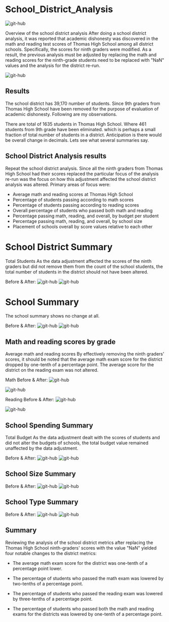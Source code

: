 # School_District_Analysis

![git-hub](https://github.com/MonaElahi/School_District_Analysis/blob/f5a1220879dd223500e8a41cbe400dd446804e34/PublicSchool.jpg)

Overview of the school district analysis
After doing a school district analysis, it was reported that academic dishonesty was discovered in the math and reading test scores of Thomas High School among all district schools. Specifically, the scores for ninth graders were modified. As a result, the previous analysis must be adjusted by replacing the math and reading scores for the ninth-grade students need to be replaced with "NaN" values and the analysis for the district re-run.


![git-hub](https://github.com/MonaElahi/School_District_Analysis/blob/6c8e391973a4593a8422da7f5e0703293d6eb4b5/Replacing%209th%20Grade%20With%20NaNs.PNG)

## Results
The school district has 39,170 number of students. Since 9th graders from Thomas High School have been removed for the purpose of evaluation of academic dishonesty. Following are my observations.

There are total of 1635 students in Thomas High School. Where 461 students from 9th grade have been eliminated. which is perhaps a small fraction of total number of students in a district. Anticipation is there would be overall change in decimals. Lets see what several summaries say.

## School District Analysis results
Repeat the school district analysis. Since all the ninth graders from Thomas High School had their scores replaced the particular focus of the analysis re-run was the focus on how this adjustment affected the school district analysis was altered. Primary areas of focus were:

 - Average math and reading scores at Thomas High School 
 - Percentage of students passing according to math scores 
 - Percentage of students passing according to reading scores 
 - Overall percentage of students who passed both math and reading 
 - Percentage passing math, reading, and overall, by budget per student 
 - Percentage passing math, reading, and overall, by school size 
 - Placement of schools overall by score values relative to each other

# School District Summary

Total Students As the data adjustment affected the scores of the ninth graders but did not remove them from the count of the school students, the total number of students in the district should not have been altered.

Before & After:
![git-hub](https://github.com/MonaElahi/School_District_Analysis/blob/6c8e391973a4593a8422da7f5e0703293d6eb4b5/District%20Analysis%20Before.PNG)
![git-hub](https://github.com/MonaElahi/School_District_Analysis/blob/6c8e391973a4593a8422da7f5e0703293d6eb4b5/District%20Analysis.PNG)

# School Summary
The school summary shows no change at all.

Before & After:
![git-hub](https://github.com/MonaElahi/School_District_Analysis/blob/6c8e391973a4593a8422da7f5e0703293d6eb4b5/School%20Summary%20Before.PNG)
![git-hub](https://github.com/MonaElahi/School_District_Analysis/blob/6c8e391973a4593a8422da7f5e0703293d6eb4b5/School%20Summary%20After.PNG)


## Math and reading scores by grade

Average math and reading scores By effectively removing the ninth graders' scores, it should be noted that the average math exam score for the district dropped by one-tenth of a percentage point. The average score for the district on the reading exam was not altered.

Math Before & After:
![git-hub](https://github.com/MonaElahi/School_District_Analysis/blob/6c8e391973a4593a8422da7f5e0703293d6eb4b5/Math%20Score%20Before.PNG)

![git-hub](https://github.com/MonaElahi/School_District_Analysis/blob/6c8e391973a4593a8422da7f5e0703293d6eb4b5/Math%20Score%20After.PNG)

Reading Before & After:
![git-hub](https://github.com/MonaElahi/School_District_Analysis/blob/6c8e391973a4593a8422da7f5e0703293d6eb4b5/Reading%20Score%20Before.PNG)

![git-hub](https://github.com/MonaElahi/School_District_Analysis/blob/6c8e391973a4593a8422da7f5e0703293d6eb4b5/Reading%20Score%20After.PNG)

## School Spending Summary

Total Budget As the data adjustment dealt with the scores of students and did not alter the budgets of schools, the total budget value remained unaffected by the data adjustment.

Before & After:
![git-hub](https://github.com/MonaElahi/School_District_Analysis/blob/6c8e391973a4593a8422da7f5e0703293d6eb4b5/Spending%20Summary%20Before.PNG)
![git-hub](https://github.com/MonaElahi/School_District_Analysis/blob/6c8e391973a4593a8422da7f5e0703293d6eb4b5/Spending%20Summary%20After.PNG)

## School Size Summary
 
Before & After:
![git-hub](https://github.com/MonaElahi/School_District_Analysis/blob/6c8e391973a4593a8422da7f5e0703293d6eb4b5/Size%20Summary%20Before.PNG)
![git-hub](https://github.com/MonaElahi/School_District_Analysis/blob/6c8e391973a4593a8422da7f5e0703293d6eb4b5/Size%20Summary%20After.PNG)

## School Type Summary

Before & After:
![git-hub](https://github.com/MonaElahi/School_District_Analysis/blob/6c8e391973a4593a8422da7f5e0703293d6eb4b5/Type%20Summary%20Before.PNG)
![git-hub](https://github.com/MonaElahi/School_District_Analysis/blob/6c8e391973a4593a8422da7f5e0703293d6eb4b5/Type%20Summary%20After.PNG)


## Summary
Reviewing the analysis of the school district metrics after replacing the Thomas High School ninth-graders' scores with the value "NaN" yielded four notable changes to the district metrics:

- The average math exam score for the district was one-tenth of a percentage point lower.

- The percentage of students who passed the math exam was lowered by two-tenths of a percentage point.

- The percentage of students who passed the reading exam was lowered by three-tenths of a percentage point.

- The percentage of students who passed both the math and reading exams for the districts was lowered by one-tenth of a percentage point.


